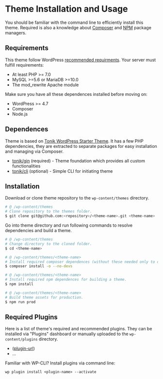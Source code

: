 # Theme Installation and Usage

You should be familiar with the command line to efficiently install this theme. Required is also a knowledge about [Composer](https://getcomposer.org) and [NPM](https://www.npmjs.com/) package managers.

## Requirements

This theme follow WordPress [recommended requirments](https://wordpress.org/about/requirements). Your server must fulfill requirements:

- At least PHP >= 7.0
- MySQL >=5.6 or MariaDB >=10.0
- The mod_rewrite Apache module

Make sure you have all these dependences installed before moving on:

- WordPress >= 4.7
- Composer
- Node.js

## Dependences

Theme is based on [Tonik WordPress Starter Theme](https://github.com/tonik/theme). It has a few PHP dependencies, they are extracted to separate packages for easy installation and managing via Composer.

- [tonik/gin](https://github.com/tonik/gin) (required) - Theme foundation which provides all custom functionalities
- [tonik/cli](https://github.com/tonik/cli) (optional) - Simple CLI for initiating theme

## Installation

Download or clone theme repository to the `wp-content/themes` directory.

```bash
# @ /wp-content/themes
# Clone repository to the themes folder.
$ git clone git@github.com:<repository>/<theme-name>.git <theme-name>
```

Go into theme directory and run following commands to resolve dependencies and build a theme.

```bash
# @ /wp-content/themes
# Change directory to the cloned folder.
$ cd <theme-name>

# @ /wp-content/themes/<theme-name>
# Install required composer dependences (without these needed only to development).
$ composer install -o --no-devs

# @ /wp-content/themes/<theme-name>
# Install required npm dependences for building a theme.
$ npm install

# @ /wp-content/themes/<theme-name>
# Build theme assets for production.
$ npm run prod
```

## Required Plugins

Here is a list of theme's required and recommended plugins. They can be installed via "Plugins" dashboard or manually uploaded to the `wp-content/plugins` directory.

- <plugin-name> ([plugin-url](#plugin-url))
- ...

Familiar with WP-CLI? Install plugins via command line:

```
wp plugin install <plugin-name> --activate
```
